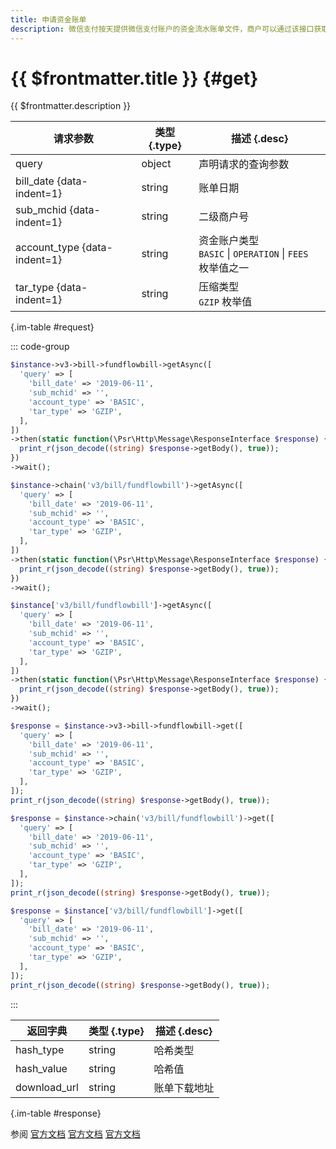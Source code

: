 ```yaml
---
title: 申请资金账单
description: 微信支付按天提供微信支付账户的资金流水账单文件，商户可以通过该接口获取账单文件的下载地址。文件内包含该账户资金操作相关的业务单号、收支金额、记账时间等信息，供商户进行核对。
---
```


# {{ $frontmatter.title }} {#get}

{{ $frontmatter.description }}

| 请求参数 | 类型 {.type} | 描述 {.desc}
| --- | --- | ---
| query | object | 声明请求的查询参数
| bill_date {data-indent=1} | string | 账单日期
| sub_mchid {data-indent=1} | string | 二级商户号
| account_type {data-indent=1} | string | 资金账户类型<br/>`BASIC` \| `OPERATION` \| `FEES` 枚举值之一
| tar_type {data-indent=1} | string | 压缩类型<br/>`GZIP` 枚举值

{.im-table #request}

::: code-group

```php [异步纯链式]
$instance->v3->bill->fundflowbill->getAsync([
  'query' => [
    'bill_date' => '2019-06-11',
    'sub_mchid' => '',
    'account_type' => 'BASIC',
    'tar_type' => 'GZIP',
  ],
])
->then(static function(\Psr\Http\Message\ResponseInterface $response) {
  print_r(json_decode((string) $response->getBody(), true));
})
->wait();
```

```php [异步声明式]
$instance->chain('v3/bill/fundflowbill')->getAsync([
  'query' => [
    'bill_date' => '2019-06-11',
    'sub_mchid' => '',
    'account_type' => 'BASIC',
    'tar_type' => 'GZIP',
  ],
])
->then(static function(\Psr\Http\Message\ResponseInterface $response) {
  print_r(json_decode((string) $response->getBody(), true));
})
->wait();
```

```php [异步属性式]
$instance['v3/bill/fundflowbill']->getAsync([
  'query' => [
    'bill_date' => '2019-06-11',
    'sub_mchid' => '',
    'account_type' => 'BASIC',
    'tar_type' => 'GZIP',
  ],
])
->then(static function(\Psr\Http\Message\ResponseInterface $response) {
  print_r(json_decode((string) $response->getBody(), true));
})
->wait();
```

```php [同步纯链式]
$response = $instance->v3->bill->fundflowbill->get([
  'query' => [
    'bill_date' => '2019-06-11',
    'sub_mchid' => '',
    'account_type' => 'BASIC',
    'tar_type' => 'GZIP',
  ],
]);
print_r(json_decode((string) $response->getBody(), true));
```

```php [同步声明式]
$response = $instance->chain('v3/bill/fundflowbill')->get([
  'query' => [
    'bill_date' => '2019-06-11',
    'sub_mchid' => '',
    'account_type' => 'BASIC',
    'tar_type' => 'GZIP',
  ],
]);
print_r(json_decode((string) $response->getBody(), true));
```

```php [同步属性式]
$response = $instance['v3/bill/fundflowbill']->get([
  'query' => [
    'bill_date' => '2019-06-11',
    'sub_mchid' => '',
    'account_type' => 'BASIC',
    'tar_type' => 'GZIP',
  ],
]);
print_r(json_decode((string) $response->getBody(), true));
```

:::

| 返回字典 | 类型 {.type} | 描述 {.desc}
| --- | --- | ---
| hash_type | string | 哈希类型
| hash_value | string | 哈希值
| download_url | string | 账单下载地址

{.im-table #response}

参阅 [官方文档](https://pay.weixin.qq.com/docs/merchant/apis/bill-download/fund-bill/get-fund-bill.html) [官方文档](https://pay.weixin.qq.com/docs/partner/apis/bill-download/fund-bill/get-fund-bill.html) [官方文档](https://pay.weixin.qq.com/wiki/doc/apiv3_partner/apis/chapter7_9_2.shtml)
